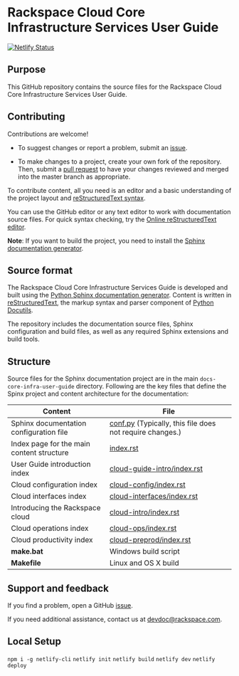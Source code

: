 # Rackspace Cloud Core Infrastructure Services User Guide

[![Netlify Status](https://api.netlify.com/api/v1/badges/97c80656-30c4-432b-a487-2b9b664fbc36/deploy-status)](https://app.netlify.com/sites/docs-core-infra-user-guide/deploys)

## Purpose

This GitHub repository contains the source files for the Rackspace Cloud Core Infrastructure Services User Guide.

## Contributing

Contributions are welcome!

* To suggest changes or report a problem, submit an [issue](https://github.com/rackerlabs/docs-core-infra-user-guide/issues).

* To make changes to a project, create your own fork of the repository. Then, submit a [pull request](https://github.com/rackerlabs/docs-core-infra-user-guide/compare?expand=1) to have your changes reviewed and merged into the master branch as appropriate.

To contribute content, all you need is an editor and a basic understanding of the project layout and [reStructuredText syntax](http://sphinx-doc.org/rest.html).

You can use the GitHub editor or any text editor to work with documentation source files. For quick syntax checking, try the [Online reStructuredText editor](http://rst.ninjs.org/).

**Note**: If you want to build the project, you need to install the [Sphinx documentation generator](http://www.sphinx-doc.org/en/stable/install.html).

## Source format

The Rackspace Cloud Core Infrastructure Services Guide is developed and built using the [Python Sphinx documentation generator](http://sphinx-doc.org/). Content is written in [reStructuredText](http://sphinx-doc.org/rest.html), the markup syntax and parser component of [Python Docutils](http://docutils.sourceforge.net/index.html).

The repository includes the documentation source files, Sphinx configuration and build files, as well as any required Sphinx extensions and build tools.

## Structure

Source files for the Sphinx documentation project are in the main `docs-core-infra-user-guide` directory. Following are the key files that define the Spinx project and content architecture for the documentation:

| Content | File |
|---|---|
| Sphinx documentation configuration file | [conf.py](https://github.com/rackerlabs/docs-core-infra-user-guide/blob/master/conf.py) (Typically, this file does not require changes.) |
| Index page for the main content structure | [index.rst](https://github.com/rackerlabs/docs-core-infra-user-guide/blob/master/index.rst) |
|User Guide introduction index | [cloud-guide-intro/index.rst](https://github.com/rackerlabs/docs-core-infra-user-guide/blob/master/cloud-guide-intro/index.rst) |
| Cloud configuration index | [cloud-config/index.rst](https://github.com/rackerlabs/docs-core-infra-user-guide/blob/master/cloud-config/index.rst) |
| Cloud interfaces index | [cloud-interfaces/index.rst](https://github.com/rackerlabs/docs-core-infra-user-guide/blob/master/cloud-interfaces/index.rst) |
| Introducing the Rackspace cloud | [cloud-intro/index.rst](https://github.com/rackerlabs/docs-core-infra-user-guide/blob/master/cloud-intro/index.rst) |
| Cloud operations index | [cloud-ops/index.rst](https://github.com/rackerlabs/docs-core-infra-user-guide/blob/master/cloud-ops/index.rst) |
| Cloud productivity index | [cloud-preprod/index.rst](https://github.com/rackerlabs/docs-core-infra-user-guide/blob/master/cloud-preprod/index.rst) |
| **make.bat** | Windows build script |
| **Makefile** | Linux and OS X build |

## Support and feedback

If you find a problem, open a GitHub [issue](https://github.com/rackerlabs/docs-core-infra-user-guide/issues).

If you need additional assistance, contact us at <devdoc@rackspace.com>.

## Local Setup

`npm i -g netlify-cli`
`netlify init`
`netlify build`
`netlify dev`
`netlify deploy`
